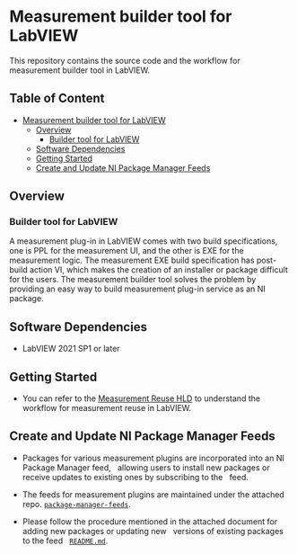 # Measurement builder tool for LabVIEW

This repository contains the source code and the workflow for measurement builder tool in LabVIEW.

## Table of Content

- [Measurement builder tool for LabVIEW](#measurement-builder-tool-for-labview)
  - [Overview](#overview)
    - [Builder tool for LabVIEW](#builder-tool-for-labview)
  - [Software Dependencies](#software-dependencies)
  - [Getting Started](#getting-started)
  - [Create and Update NI Package Manager Feeds](#create-and-update-ni-package-manager-feeds)

## Overview

### Builder tool for LabVIEW

A measurement plug-in in LabVIEW comes with two build specifications, one is PPL for the measurement UI, and the other is EXE for the measurement logic. The measurement EXE build specification has post-build action VI, which makes the creation of an installer or package difficult for the users. The measurement builder tool solves the problem by providing an easy way to build measurement plug-in service as an NI package.

## Software Dependencies

- LabVIEW 2021 SP1 or later

## Getting Started

- You can refer to the [Measurement Reuse HLD](https://github.com/ni/measurement-builder-tool/blob/main/docs/Measurement%20Builder%20HLD/Measurement%20Reuse%20HLD.md) to understand the workflow for measurement reuse in LabVIEW.

## Create and Update NI Package Manager Feeds

- Packages for various measurement plugins are incorporated into an NI Package Manager feed,
  allowing users to install new packages or receive updates to existing ones by subscribing to the
  feed.

- The feeds for measurement plugins are maintained under the attached repo.
[`package-manager-feeds`](https://github.com/NI-MeasurementLink-Plug-Ins/package-manager-feeds).

- Please follow the procedure mentioned in the attached document for adding new packages or updating new
  versions of existing packages to the feed
  [`README.md`](https://github.com/NI-MeasurementLink-Plug-Ins/package-manager-feeds/blob/main/package-feed-updater/README.md).
